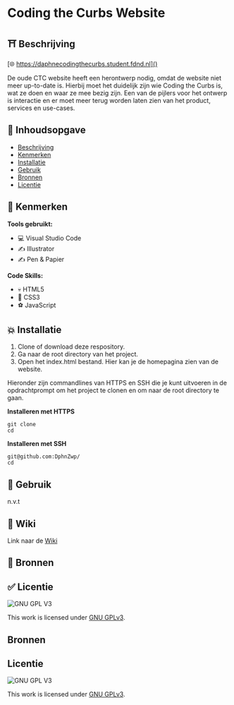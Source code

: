 # Coding the Curbs Website

## ⛩️ Beschrijving
[🌐 https://daphnecodingthecurbs.student.fdnd.nl]()

De oude CTC website heeft een herontwerp nodig, omdat de website niet meer up-to-date is. Hierbij moet het duidelijk zijn wie Coding the Curbs is, wat ze doen en
waar ze mee bezig zijn. Een van de pijlers voor het ontwerp is interactie en er moet meer terug worden laten zien van het product, services en use-cases.

## 📙 Inhoudsopgave

- [Beschrijving](#beschrijving)
- [Kenmerken](#kenmerken)
- [Installatie](#installatie)
- [Gebruik](#gebruik)
- [Bronnen](#bronnen)
- [Licentie](#licentie)

## 🐸 Kenmerken

**Tools gebruikt:**

- 💻 Visual Studio Code
- ✍️ Illustrator
- ✍️ Pen & Papier

**Code Skills:**

- 💀 HTML5
- 🧍 CSS3
- ⚽ JavaScript

## 💥 Installatie

1. Clone of download deze respository.
2. Ga naar de root directory van het project.
3. Open het index.html bestand. Hier kan je de homepagina zien van de website.

Hieronder zijn commandlines van HTTPS en SSH die je kunt uitvoeren in de opdrachtprompt om het project te clonen en om naar de root directory te gaan.

**Installeren met HTTPS**

```
git clone 
cd 
```

**Installeren met SSH**

```
git@github.com:DphnZwp/
cd 

```

## 🚊 Gebruik

n.v.t

## 📕 Wiki

Link naar de [Wiki]()

## 🥇 Bronnen


## ✅ Licentie

![GNU GPL V3](https://www.gnu.org/graphics/gplv3-127x51.png)

This work is licensed under [GNU GPLv3](./LICENSE).

## Bronnen

## Licentie

![GNU GPL V3](https://www.gnu.org/graphics/gplv3-127x51.png)

This work is licensed under [GNU GPLv3](./LICENSE).
